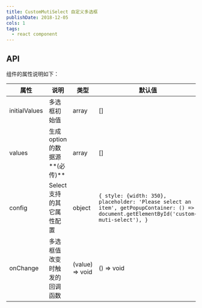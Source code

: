 ```yaml
---
title: CustomMutiSelect 自定义多选框
publishDate: 2018-12-05
cols: 1
tags:
  - react component
---
```


## API

组件的属性说明如下：

| 属性 | 说明 | 类型 | 默认值 |
| --- | --- | --- | --- |
| initialValues | 多选框初始值 | array | [] |
| values | 生成option的数据源**(必传)** | array | [] |
| config | Select支持的其它属性配置 | object | ```{ style: {width: 350}, placeholder: 'Please select an item', getPopupContainer: () => document.getElementById('custom-muti-select'), }``` |
| onChange | 多选框值改变时触发的回调函数 | (value) => void | () => void |